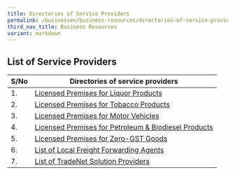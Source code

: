 ```yaml
---
title: Directories of Service Providers
permalink: /businesses/business-resources/directories-of-service-providers/
third_nav_title: Business Resources
variant: markdown
---
```

## List of Service Providers

| **S/No** | **Directories of service providers** |
|--|--|
| 1.  | [Licensed Premises for Liquor Products](/files/businesses/SLMB/Licensed_Premises_for_Liquor_Products_13_Feb_2025.pdf)
| 2. | [Licensed Premises for Tobacco Products](/files/businesses/SLMB/Licensed_Premises_for_Tobacco_Products_13_Feb_2025.pdf)
| 3. | [Licensed Premises for Motor Vehicles](/files/businesses/SLMB/Licensed_Premises_for_Motor_Vehicles_13_Feb_2025.pdf)
| 4. | [Licensed Premises for Petroleum & Biodiesel Products](/files/businesses/SLMB/Licensed_Premises_for_Petroleum_Biodiesel_Products_13_Feb_2025.pdf)
|5. | [Licensed Premises for Zero-GST Goods](/files/businesses/SLMB/Licensed_Premises_for_Zero_GST_Goods_13_Feb_2025.pdf)
| 6. | [List of Local Freight Forwarding Agents](/businesses/business-resources/directories-of-service-providers/list-of-local-forwarding-agents) |
| 7. | [List of TradeNet Solution Providers](/businesses/national-single-window/overview/tradenet-solution-providers) |